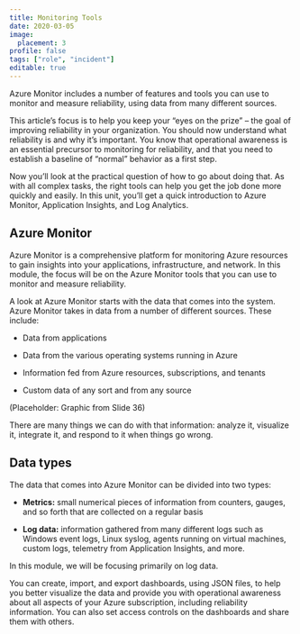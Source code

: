 ```yaml
---
title: Monitoring Tools
date: 2020-03-05
image:
  placement: 3
profile: false
tags: ["role", "incident"]
editable: true
---
```


Azure Monitor includes a number of features and tools you can use to monitor and
measure reliability, using data from many different sources.

This article’s focus is to help you keep your “eyes on the prize” – the goal of
improving reliability in your organization. You should now understand what
reliability is and why it’s important. You know that operational awareness is an
essential precursor to monitoring for reliability, and that you need to
establish a baseline of “normal” behavior as a first step.

Now you’ll look at the practical question of how to go about doing that. As with
all complex tasks, the right tools can help you get the job done more quickly
and easily. In this unit, you’ll get a quick introduction to Azure Monitor,
Application Insights, and Log Analytics.

## Azure Monitor

Azure Monitor is a comprehensive platform for monitoring Azure resources to gain
insights into your applications, infrastructure, and network. In this module,
the focus will be on the Azure Monitor tools that you can use to monitor and
measure reliability.

A look at Azure Monitor starts with the data that comes into the system. Azure
Monitor takes in data from a number of different sources. These include:

-   Data from applications

-   Data from the various operating systems running in Azure

-   Information fed from Azure resources, subscriptions, and tenants

-   Custom data of any sort and from any source

(Placeholder: Graphic from Slide 36)

There are many things we can do with that information: analyze it, visualize it,
integrate it, and respond to it when things go wrong.

## Data types

The data that comes into Azure Monitor can be divided into two types:

-   **Metrics:** small numerical pieces of information from counters, gauges,
    and so forth that are collected on a regular basis

-   **Log data:** information gathered from many different logs such as Windows
    event logs, Linux syslog, agents running on virtual machines, custom logs,
    telemetry from Application Insights, and more.

In this module, we will be focusing primarily on log data.

You can create, import, and export dashboards, using JSON files, to help you
better visualize the data and provide you with operational awareness about all
aspects of your Azure subscription, including reliability information. You can
also set access controls on the dashboards and share them with others.